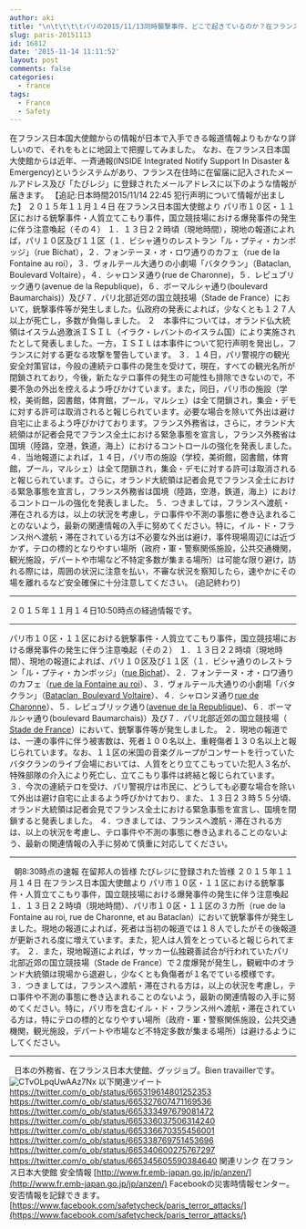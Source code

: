 ```yaml
---
author: aki
title: "\n\t\t\t\tパリの2015/11/13同時襲撃事件、どこで起きているのか？在フランス日本大使館からの情報から。\t\t"
slug: paris-20151113
id: 16812
date: '2015-11-14 11:11:52'
layout: post
comments: false
categories:
  - france
tags:
  - France
  - Safety
---
```


在フランス日本国大使館からの情報が日本で入手できる報道情報よりもかなり詳しいので、それをもとに地図上で把握してみました。 なお、在フランス日本国大使館からは近年、一斉通報(INSIDE Integrated Notify Support In Disaster & Emergency)というシステムがあり、フランス在住時に在留届に記入されたメールアドレス及び「たびレジ」<wbr>に登録されたメールアドレスに以下のような情報が届きます。 【追記:日本時間2015/11/14 22:45 犯行声明について情報が出ました】 ２０１５年１１月１４日 在フランス日本国大使館より パリ市１０区・１１区における銃撃事件・人質立てこもり事件，国立競技場における爆発事件の発生に伴う注意喚起（その４） １．１３日２２時頃（現地時間），現地の報道によれば，パリ１０区及び１１区（１．ビシャ通りのレストラン「ル・プティ・カンボッジ」（rue Bichat），２．フォンテーヌ・オ・ロワ通りのカフェ（rue de la Fontaine au roi），３．ヴォルテール大通りの小劇場「バタクラン」（Bataclan, Boulevard Voltaire），４．シャロンヌ通り(rue de Charonne)，５．レピュブリック通り(avenue de la Republique)，６．ボーマルシャ通り(boulevard Baumarchais)）及び７．パリ北部近郊の国立競技場（Stade de France）において，銃撃事件等が発生しました。仏政府の発表によれば，少なくとも１２７人以上が死亡し，多数が負傷しました。 ２　本事件については，オランド仏大統領はイスラム過激派ＩＳＩＬ（イラク・レバントのイスラム国）により実施されたとして発表しました。一方，ＩＳＩＬは本事件について犯行声明を発出し，フランスに対する更なる攻撃を警告しています。 ３．１４日，パリ警視庁の観光安全対策官は，今般の連続テロ事件の発生を受けて，現在，すべての観光名所が閉鎖されており，今後，新たなテロ事件の発生の可能性も排除できないので，不要不急の外出を控えるよう呼びかけています。また，同日，パリ市の施設（学校，美術館，図書館，体育館，プール，マルシェ）は全て閉鎖され，集会・デモに対する許可は取消されると報じられています。必要な場合を除いて外出は避け自宅に止まるよう呼びかけております。フランス外務省は，さらに，オランド大統領はが記者会見でフランス全土における緊急事態を宣言し，フランス外務省は国境（陸路，空港，鉄道，海上）におけるコントロールの強化を発表しました。 ４．当地報道によれば，１４日，パリ市の施設（学校，美術館，図書館，体育館，プール，マルシェ）は全て閉鎖され，集会・デモに対する許可は取消されると報じられています。さらに，オランド大統領は記者会見でフランス全土における緊急事態を宣言し，フランス外務省は国境（陸路，空港，鉄道，海上）におけるコントロールの強化を発表しました。 ５．つきましては，フランスへ渡航・滞在される方は，以上の状況を考慮し，テロ事件や不測の事態に巻き込まれることのないよう，最新の関連情報の入手に努めてください。特に，イル・ド・フランス州へ渡航・滞在されている方は不必要な外出は避け，事件現場周辺には近づかず，テロの標的となりやすい場所（政府・軍・警察関係施設，公共交通機関，観光施設，デパートや市場など不特定多数が集まる場所）は可能な限り避け，訪れる際には，周囲の状況に注意を払い，不審な状況を察知したら，速やかにその場を離れるなど安全確保に十分注意してください。 (追記終わり)

* * *

２０１５年１１月１４日10:50時点の経過情報です。

* * *

パリ市１０区・１１区における銃撃事件・人質立てこもり事件，<wbr>国立競技場における爆発事件の発生に伴う注意喚起（その２） １．１３日２２時頃（現地時間）、現地の報道によれば、<wbr>パリ１０区及び１１区（１．ビシャ通りのレストラン「ル・<wbr>プティ・カンボッジ」（[rue Bichat](https://www.google.co.jp/maps/place/Rue+Bichat,+75010+Paris,+%E3%83%95%E3%83%A9%E3%83%B3%E3%82%B9/@48.8724188,2.3646277,17z/data=!3m1!4b1!4m2!3m1!1s0x47e66e0a3b8ba0cf:0xc608bd4b7b09d66c?hl=ja)）、２．フォンテーヌ・オ・ロワ通りのカフェ（<wbr>[rue de la Fontaine au roi](https://www.google.co.jp/maps/place/Rue+de+la+Fontaine+au+Roi,+75011+Paris,+%E3%83%95%E3%83%A9%E3%83%B3%E3%82%B9/@48.8681625,2.3715425,17z/data=!3m1!4b1!4m2!3m1!1s0x47e66de389e9c201:0x82a1ef10b72bf511?hl=ja)）、３．ヴォルテール大通りの小劇場「バタクラン」（<wbr>[Bataclan, Boulevard Voltaire](https://www.google.co.jp/maps/place/Bataclan/@48.8630099,2.3684271,17z/data=!3m1!4b1!4m2!3m1!1s0x47e66dfc56fa1dc7:0x852bb2ca8759e6e1?hl=ja)）、４．シャロンヌ通り[rue de Charonne](https://www.google.co.jp/maps/place/Rue+de+Charonne,+Paris,+%E3%83%95%E3%83%A9%E3%83%B3%E3%82%B9/@48.8544185,2.3818652,17z/data=!3m1!4b1!4m2!3m1!1s0x47e6720a188ee00d:0x6e824597cec8031b?hl=ja)）、５．レピュブリック通り([avenue de la Republique](https://www.google.co.jp/maps/place/Avenue+de+la+R%C3%A9publique,+75011+Paris,+%E3%83%95%E3%83%A9%E3%83%B3%E3%82%B9/@48.864847,2.374557,17z/data=!3m1!4b1!4m2!3m1!1s0x47e66dfad98e894d:0xb41806ebdd85ef6d?hl=ja))、６．ボーマルシャ通り(<wbr>boulevard Baumarchais)）及び７．パリ北部近郊の国立競技場（<wbr>[Stade de France](https://www.google.co.jp/maps/place/%E3%82%B9%E3%82%BF%E3%83%83%E3%83%89%E3%83%BB%E3%83%89%E3%83%BB%E3%83%95%E3%83%A9%E3%83%B3%E3%82%B9/@48.9244592,2.3579758,17z/data=!3m1!4b1!4m2!3m1!1s0x47e66ebadd2263bf:0x70c04f7109156311?hl=ja)）において、銃撃事件等が発生しました。 ２．現地の報道では、一連の事件に伴う被害数は、<wbr>死者１００名以上、重軽傷者１３０名以上と報じられています。<wbr>なお、<wbr>１１区の米国の音楽グループがコンサートを行っていたバタクラン<wbr>のライブ会場においては、<wbr>人質をとり立てこもっていた犯人３名が、<wbr>特殊部隊の介入により死亡し、<wbr>立てこもり事件は終結と報じられています。 ３．今次の連続テロを受け、パリ警視庁は市民に、<wbr>どうしても必要な場合を除いて外出は避け自宅に止まるよう呼びか<wbr>けており、また、１３日２３時５５分頃、<wbr>オランド大統領は記者会見でフランス全土における緊急事態を宣言<wbr>し、国境を閉鎖すると発表しました。 ４．つきましては、フランスへ渡航・滞在される方は、<wbr>以上の状況を考慮し、<wbr>テロ事件や不測の事態に巻き込まれることのないよう、<wbr>最新の関連情報の入手に努めて慎重に対応してください。

* * *

  朝8:30時点の速報 在留邦人の皆様 たびレジに登録された皆様 ２０１５年１１月１４日 在フランス日本国大使館より パリ市１０区・１１区における銃撃事件・人質立てこもり事件，<wbr>国立競技場における爆発事件の発生に伴う注意喚起 １．１３日２２時頃（現地時間）、パリ市１０区・<wbr>１１区の３カ所（rue de la Fontaine au roi, rue de Charonne, et au Bataclan）において銃撃事件が発生しました。<wbr>現地の報道によれば，<wbr>死者は当初の報道では１８人でしたがその後報道が更新される度に<wbr>増えています。また，犯人は人質をとっていると報じられてます。 ２．また，現地報道によれば，<wbr>サッカー仏独親善試合が行われていたパリ北部近郊の国立競技場（<wbr>Stade de France）で２度爆発が発生し，<wbr>観戦中のオランド大統領は現場から退避し，<wbr>少なくとも負傷者が１名でている模様です。 ３．つきましては，フランスへ渡航・滞在される方は，<wbr>以上の状況を考慮し，<wbr>テロ事件や不測の事態に巻き込まれることのないよう，<wbr>最新の関連情報の入手に努めてください。特に，<wbr>パリ市を含むイル・ド・フランス州へ渡航・滞在されている方は，<wbr>特にテロの標的となりやすい場所（政府・軍・警察関係施設，<wbr>公共交通機関，観光施設，<wbr>デパートや市場など不特定多数が集まる場所）<wbr>は避けるようにしてください。

* * *

  日本の外務省、在フランス日本大使館、グッジョブ。Bien travaillerです。 ![CTvOLpqUwAAz7Nx](http://aki.shirai.as/wp-content/uploads/2015/11/CTvOLpqUwAAz7Nx.png) 以下関連ツイート https://twitter.com/o_ob/status/665319614801252353 https://twitter.com/o_ob/status/665327607471169536 https://twitter.com/o_ob/status/665333497679081472 https://twitter.com/o_ob/status/665336037506314240 https://twitter.com/o_ob/status/665336670355456001 https://twitter.com/o_ob/status/665338769751453696 https://twitter.com/o_ob/status/665340600275767297 https://twitter.com/o_ob/status/665345605590384640 関連リンク 在フランス日本大使館 安全情報 [http://www.fr.emb-japan.go.jp/jp/anzen/](http://www.fr.emb-japan.go.jp/jp/anzen/) Facebookの災害時情報センター。安否情報を記録できます。 [https://www.facebook.com/safetycheck/paris_terror_attacks/](https://www.facebook.com/safetycheck/paris_terror_attacks/)